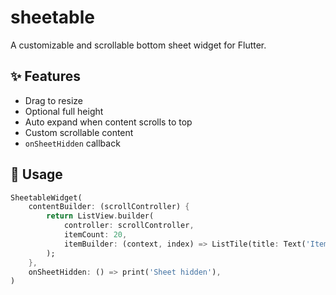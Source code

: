 # sheetable

A customizable and scrollable bottom sheet widget for Flutter.

## ✨ Features

- Drag to resize
- Optional full height
- Auto expand when content scrolls to top
- Custom scrollable content
- `onSheetHidden` callback

## 🚀 Usage

```dart
SheetableWidget(
    contentBuilder: (scrollController) {
        return ListView.builder(
            controller: scrollController,
            itemCount: 20,
            itemBuilder: (context, index) => ListTile(title: Text('Item $index')),
        );
    },
    onSheetHidden: () => print('Sheet hidden'),
)
```